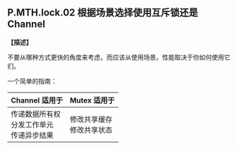 ## P.MTH.lock.02   根据场景选择使用互斥锁还是 Channel 

**【描述】**

不要从哪种方式更快的角度来考虑，而应该从使用场景。性能取决于你如何使用它们。

一个简单的指南：

| **Channel** 适用于                                     | **Mutex** 适用于                |
| ------------------------------------------------------ | ------------------------------- |
| 传递数据所有权 <br /> 分发工作单元 <br /> 传递异步结果 | 修改共享缓存<br /> 修改共享状态 |
